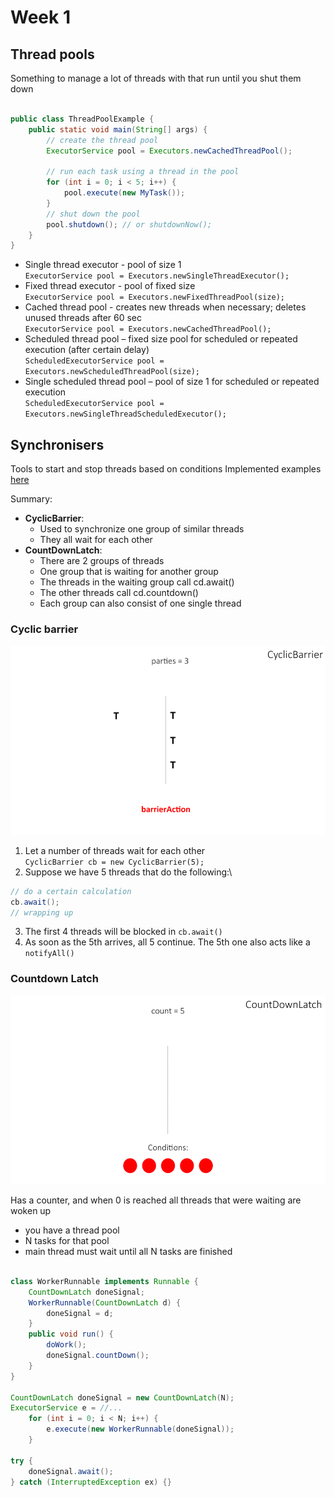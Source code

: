 # Week 1

## Thread pools

Something to manage a lot of threads with that run until you shut them down

~~~ java

public class ThreadPoolExample {
    public static void main(String[] args) {
        // create the thread pool
        ExecutorService pool = Executors.newCachedThreadPool();

        // run each task using a thread in the pool
        for (int i = 0; i < 5; i++) {
            pool.execute(new MyTask());
        }
        // shut down the pool
        pool.shutdown(); // or shutdownNow();
    }
}

~~~

* Single thread executor - pool of size 1 \
  `ExecutorService pool = Executors.newSingleThreadExecutor();`
* Fixed thread executor - pool of fixed size \
  `ExecutorService pool = Executors.newFixedThreadPool(size);`
* Cached thread pool - creates new threads when necessary; deletes unused threads after 60 sec \
  `ExecutorService pool = Executors.newCachedThreadPool();`
* Scheduled thread pool – fixed size pool for scheduled or repeated execution (after certain delay) \
  `ScheduledExecutorService pool = Executors.newScheduledThreadPool(size);`
* Single scheduled thread pool – pool of size 1 for scheduled or repeated execution \
`ScheduledExecutorService pool = Executors.newSingleThreadScheduledExecutor();`

## Synchronisers

Tools to start and stop threads based on conditions
Implemented examples [here](https://github.com/volkodavs/java-concurrency.git)

Summary:

* **CyclicBarrier**:
  * Used to synchronize one group of similar threads
  * They all wait for each other
* **CountDownLatch**:
  * There are 2 groups of threads
  * One group that is waiting for another group 
  * The threads in the waiting group call cd.await()
  * The other threads call cd.countdown()
  * Each group can also consist of one single thread



### Cyclic barrier

![apng](images/cyclicbarrier.gif)

1. Let a number of threads wait for each other\
`CyclicBarrier cb = new CyclicBarrier(5);`
2. Suppose we have 5 threads that do the following:\
~~~ java
// do a certain calculation 
cb.await(); 
// wrapping up
~~~

3. The first 4 threads will be blocked in `cb.await()`
4. As soon as the 5th arrives, all 5 continue. The 5th one also acts like a `notifyAll()`


### Countdown Latch

![apng](images/countdownlatch.gif)

Has a counter, and when 0 is reached all threads that were waiting are woken up

* you have a thread pool
* N tasks for that pool
* main thread must wait until all N tasks are finished

~~~ java

class WorkerRunnable implements Runnable {
    CountDownLatch doneSignal;
    WorkerRunnable(CountDownLatch d) {
        doneSignal = d;
    }
    public void run() {
        doWork();
        doneSignal.countDown();
    }
}

CountDownLatch doneSignal = new CountDownLatch(N);
ExecutorService e = //...
    for (int i = 0; i < N; i++) {
        e.execute(new WorkerRunnable(doneSignal));
    }

try {
    doneSignal.await();
} catch (InterruptedException ex) {}

~~~
